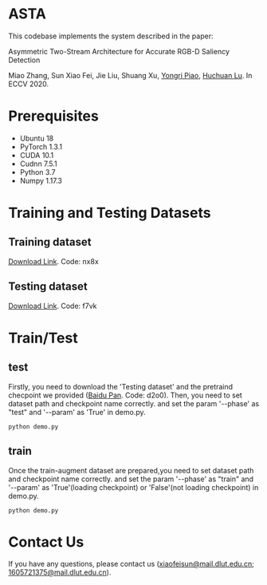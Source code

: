# ASTA
This codebase implements the system described in the paper:

Asymmetric Two-Stream Architecture for Accurate RGB-D Saliency Detection

Miao Zhang, Sun Xiao Fei, Jie Liu, Shuang Xu, [Yongri Piao](http://ice.dlut.edu.cn/yrpiao/), [Huchuan Lu](http://ice.dlut.edu.cn/lu/publications.html).
In ECCV 2020.

# Prerequisites
+ Ubuntu 18
+ PyTorch 1.3.1
+ CUDA 10.1
+ Cudnn 7.5.1
+ Python 3.7
+ Numpy 1.17.3

# Training and Testing Datasets

## Training dataset
[Download Link](https://pan.baidu.com/s/1rduZEEo3HRq5HqQeXxuX-A ). Code: nx8x

## Testing dataset
[Download Link](). Code: f7vk

# Train/Test
## test
Firstly, you need to download the 'Testing dataset' and the pretraind checpoint we provided ([Baidu Pan](https://pan.baidu.com/s/1xPH1AzInc1JAMq4Vq7UxGg). Code: d2o0). Then, you need to set dataset path and checkpoint name correctly. and set the param '--phase' as "test" and '--param' as 'True' in demo.py. 
```shell
python demo.py
```
## train
Once the train-augment dataset are prepared,you need to set dataset path and checkpoint name correctly. and set the param '--phase' as "train" and '--param' as 'True'(loading checkpoint) or 'False'(not loading checkpoint) in demo.py. 

```shell
python demo.py
```

# Contact Us
If you have any questions, please contact us (xiaofeisun@mail.dlut.edu.cn; 1605721375@mail.dlut.edu.cn).


